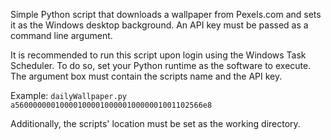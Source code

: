 Simple Python script that downloads a wallpaper from Pexels.com and sets it as the Windows desktop background.
An API key must be passed as a command line argument.

It is recommended to run this script upon login using the Windows Task Scheduler.
To do so, set your Python runtime as the software to execute. The argument box must contain the scripts name and the API key.

Example: `dailyWallpaper.py a560000000100001000010000010000001001102566e8` 

Additionally, the scripts' location must be set as the working directory.
